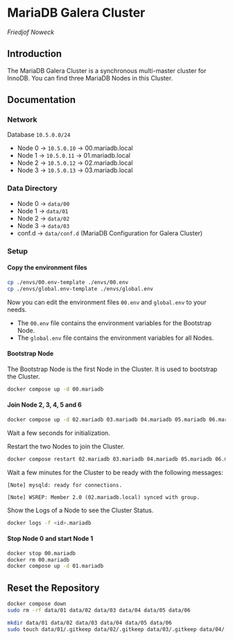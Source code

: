 # MariaDB Galera Cluster
_Friedjof Noweck_

## Introduction
The MariaDB Galera Cluster is a synchronous multi-master cluster for InnoDB.
You can find three MariaDB Nodes in this Cluster.

## Documentation
### Network
Database `10.5.0.0/24`
- Node 0 -> `10.5.0.10` -> 00.mariadb.local
- Node 1 -> `10.5.0.11` -> 01.mariadb.local
- Node 2 -> `10.5.0.12` -> 02.mariadb.local
- Node 3 -> `10.5.0.13` -> 03.mariadb.local
### Data Directory
- Node 0 -> `data/00`
- Node 1 -> `data/01`
- Node 2 -> `data/02`
- Node 3 -> `data/03`
- conf.d -> `data/conf.d` (MariaDB Configuration for Galera Cluster)
### Setup
#### Copy the environment files
```bash
cp ./envs/00.env-template ./envs/00.env
cp ./envs/global.env-template ./envs/global.env
```
Now you can edit the environment files `00.env` and `global.env` to your needs.
- The `00.env` file contains the environment variables for the Bootstrap Node.
- The `global.env` file contains the environment variables for all Nodes.
#### Bootstrap Node
The Bootstrap Node is the first Node in the Cluster. It is used to bootstrap the Cluster.
```bash
docker compose up -d 00.mariadb
```
#### Join Node 2, 3, 4, 5 and 6
```bash
docker compose up -d 02.mariadb 03.mariadb 04.mariadb 05.mariadb 06.mariadb
```
Wait a few seconds for initialization.

Restart the two Nodes to join the Cluster.
```bash
docker compose restart 02.mariadb 03.mariadb 04.mariadb 05.mariadb 06.mariadb
```
Wait a few minutes for the Cluster to be ready with the following messages:
```text
[Note] mysqld: ready for connections.
```
```text
[Note] WSREP: Member 2.0 (02.mariadb.local) synced with group.
```
Show the Logs of a Node to see the Cluster Status.
```bash
docker logs -f <id>.mariadb
```
#### Stop Node 0 and start Node 1
```bash
docker stop 00.mariadb
docker rm 00.mariadb
docker compose up -d 01.mariadb
```

## Reset the Repository
```bash
docker compose down
sudo rm -rf data/01 data/02 data/03 data/04 data/05 data/06
```
```bash
mkdir data/01 data/02 data/03 data/04 data/05 data/06
sudo touch data/01/.gitkeep data/02/.gitkeep data/03/.gitkeep data/04/.gitkeep data/05/.gitkeep data/06/.gitkeep
```